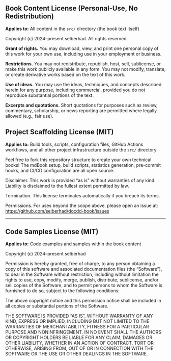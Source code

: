 ## Book Content License (Personal-Use, No Redistribution)

**Applies to:** All content in the `src/` directory (the book text itself)

Copyright (c) 2024–present selberhad. All rights reserved.

**Grant of rights.** You may download, view, and print one personal copy of this work for your own use, including use in your employment or business.

**Restrictions.** You may not redistribute, republish, host, sell, sublicense, or make this work publicly available in any form. You may not modify, translate, or create derivative works based on the text of this work.

**Use of ideas.** You may use the ideas, techniques, and concepts described herein for any purpose, including commercial, provided you do not reproduce substantial portions of the text.

**Excerpts and quotations.** Short quotations for purposes such as review, commentary, scholarship, or news reporting are permitted where legally allowed (e.g., fair use).

## Project Scaffolding License (MIT)

**Applies to:** Build tools, scripts, configuration files, GitHub Actions workflows, and all other project infrastructure outside the `src/` directory

Feel free to fork this repository structure to create your own technical books! The mdBook setup, build scripts, statistics generation, pre-commit hooks, and CI/CD configuration are all open source.

Disclaimer. This work is provided “as is” without warranties of any kind. Liability is disclaimed to the fullest extent permitted by law.

Termination. This license terminates automatically if you breach its terms.

Permissions. For uses beyond the scope above, please open an issue at: https://github.com/selberhad/docdd-book/issues

---

## Code Samples License (MIT)

**Applies to:** Code examples and samples within the book content

Copyright (c) 2024–present selberhad

Permission is hereby granted, free of charge, to any person obtaining a copy
of this software and associated documentation files (the “Software”), to deal
in the Software without restriction, including without limitation the rights
to use, copy, modify, merge, publish, distribute, sublicense, and/or sell
copies of the Software, and to permit persons to whom the Software is
furnished to do so, subject to the following conditions:

The above copyright notice and this permission notice shall be included in all
copies or substantial portions of the Software.

THE SOFTWARE IS PROVIDED “AS IS”, WITHOUT WARRANTY OF ANY KIND, EXPRESS OR
IMPLIED, INCLUDING BUT NOT LIMITED TO THE WARRANTIES OF MERCHANTABILITY,
FITNESS FOR A PARTICULAR PURPOSE AND NONINFRINGEMENT. IN NO EVENT SHALL THE
AUTHORS OR COPYRIGHT HOLDERS BE LIABLE FOR ANY CLAIM, DAMAGES OR OTHER
LIABILITY, WHETHER IN AN ACTION OF CONTRACT, TORT OR OTHERWISE, ARISING FROM,
OUT OF OR IN CONNECTION WITH THE SOFTWARE OR THE USE OR OTHER DEALINGS IN THE
SOFTWARE.

